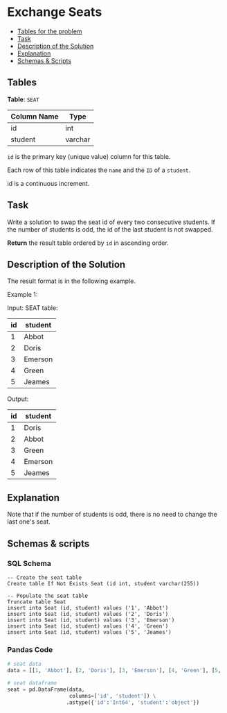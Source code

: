 # Exchange Seats

- [Tables for the problem](#tables)
- [Task](#task)
- [Description of the Solution](#description-of-the-solution)
- [Explanation](#explanation)
- [Schemas & Scripts](#schemas--scripts)

## Tables 

**Table**: `SEAT`

| Column Name | Type    |
|-------------|---------|
| id          | int     |
| student     | varchar |

`id` is the primary key (unique value) column for this table.

Each row of this table indicates the `name` and the `ID` of a `student`.

id is a continuous increment.

## Task

Write a solution to swap the seat id of every two consecutive students. If the number of students is odd, the id of 
the last student is not swapped.

**Return** the result table ordered by `id` in ascending order.

## Description of the Solution ##

The result format is in the following example.

Example 1:

Input: 
SEAT table:

| id  | student |
|-----|---------|
| 1   | Abbot   |
| 2   | Doris   |
| 3   | Emerson |
| 4   | Green   |
| 5   | Jeames  |

Output: 

| id  | student |
|-----|---------|
| 1   | Doris   |
| 2   | Abbot   |
| 3   | Green   |
| 4   | Emerson |
| 5   | Jeames  |

## Explanation ##

Note that if the number of students is odd, there is no need to change the last one's seat.

## Schemas & scripts

### SQL Schema

```genericsql
-- Create the seat table
Create table If Not Exists Seat (id int, student varchar(255))

-- Populate the seat table    
Truncate table Seat
insert into Seat (id, student) values ('1', 'Abbot')
insert into Seat (id, student) values ('2', 'Doris')
insert into Seat (id, student) values ('3', 'Emerson')
insert into Seat (id, student) values ('4', 'Green')
insert into Seat (id, student) values ('5', 'Jeames')
```

### Pandas Code

```python
# seat data
data = [[1, 'Abbot'], [2, 'Doris'], [3, 'Emerson'], [4, 'Green'], [5, 'Jeames']]

# seat dataframe
seat = pd.DataFrame(data, 
                    columns=['id', 'student']) \
                   .astype({'id':'Int64', 'student':'object'})
```